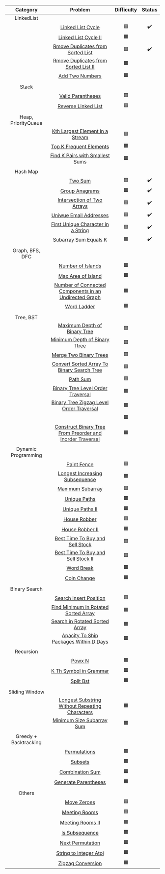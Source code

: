 |       Category        |                                                                        Problem                                                                        |   Difficulty    |       Status       |
| :-------------------: | :---------------------------------------------------------------------------------------------------------------------------------------------------: | :-------------: | :----------------: |
|      LinkedList       |                                                                                                                                                       |                 |                    |
|                       |                                         [Linked List Cycle](https://leetcode.com/problems/linked-list-cycle/)                                         | :green_square:  | :heavy_check_mark: |
|                       |                                      [Linked List Cycle II](https://leetcode.com/problems/linked-list-cycle-ii/)                                      | :orange_square: |                    |
|                       |                        [Rmove Duplicates from Sorted List](https://leetcode.com/problems/remove-duplicates-from-sorted-list/)                         | :green_square:  | :heavy_check_mark: |
|                       |                       [Rmove Duplicates from Sorted List II](https://leetcode.com/problems/remove-duplicates-from-sorted-list/)                       | :orange_square: |                    |
|                       |                                           [Add Two Numbers](https://leetcode.com/problems/add-two-numbers/)                                           | :orange_square: |                    |
|                       |                                                                                                                                                       |                 |                    |
|         Stack         |                                                                                                                                                       |                 |                    |
|                       |                                         [Valid Parantheses](https://leetcode.com/problems/valid-parentheses/)                                         | :green_square:  |                    |
|                       |                                       [Reverse Linked List](https://leetcode.com/problems/reverse-linked-list/)                                       | :green_square:  |                    |
|                       |                                                                                                                                                       |                 |                    |
|  Heap, PriorityQueue  |                                                                                                                                                       |                 |                    |
|                       |                           [Kth Largest Element in a Stream](https://leetcode.com/problems/kth-largest-element-in-a-stream/)                           | :green_square:  |                    |
|                       |                                   [Top K Frequent Elements](https://leetcode.com/problems/top-k-frequent-elements/)                                   | :orange_square: |                    |
|                       |                           [Find K Pairs with Smallest Sums](https://leetcode.com/problems/find-k-pairs-with-smallest-sums/)                           | :orange_square: |                    |
|                       |                                                                                                                                                       |                 |                    |
|       Hash Map        |                                                                                                                                                       |                 |                    |
|                       |                                                   [Two Sum](https://leetcode.com/problems/two-sum/)                                                   | :green_square:  | :heavy_check_mark: |
|                       |                                            [Group Anagrams](https://leetcode.com/problems/group-anagrams/)                                            | :orange_square: | :heavy_check_mark: |
|                       |                                [Intersection of Two Arrays](https://leetcode.com/problems/intersection-of-two-arrays/)                                | :green_square:  | :heavy_check_mark: |
|                       |                                    [Uniwue Email Addresses](https://leetcode.com/problems/unique-email-addresses/)                                    | :green_square:  | :heavy_check_mark: |
|                       |                        [First Unique Character in a String](https://leetcode.com/problems/first-unique-character-in-a-string/)                        | :green_square:  | :heavy_check_mark: |
|                       |                                     [Subarray Sum Equals K](https://leetcode.com/problems/subarray-sum-equals-k/)                                     | :orange_square: | :heavy_check_mark: |
|                       |                                                                                                                                                       |                 |                    |
|    Graph, BFS, DFC    |                                                                                                                                                       |                 |                    |
|                       |                                         [Number of Islands](https://leetcode.com/problems/number-of-islands/)                                         | :orange_square: |                    |
|                       |                                        [Max Area of Island](https://leetcode.com/problems/max-area-of-island/)                                        | :orange_square: |                    |
|                       |     [Number of Connected Components in an Undirected Graph](https://leetcode.com/problems/number-of-connected-components-in-an-undirected-graph/)     | :orange_square: |                    |
|                       |                                               [Word Ladder](https://leetcode.com/problems/word-ladder/)                                               | :orange_square: |                    |
|                       |                                                                                                                                                       |                 |                    |
|       Tree, BST       |                                                                                                                                                       |                 |                    |
|                       |                              [Maximum Depth of Binary Tree](https://leetcode.com/problems/maximum-depth-of-binary-tree/)                              | :green_square:  |                    |
|                       |                             [Minimum Depth of Binary Ttree](https://leetcode.com/problems/minimum-depth-of-binary-tree/)                              | :green_square:  |                    |
|                       |                                    [Merge Two Binary Trees](https://leetcode.com/problems/merge-two-binary-trees/)                                    | :green_square:  |                    |
|                       |                [Convert Sorted Array To Binary Search Tree](https://leetcode.com/problems/convert-sorted-array-to-binary-search-tree/)                | :green_square:  |                    |
|                       |                                                  [Path Sum](https://leetcode.com/problems/path-sum/)                                                  | :green_square:  |                    |
|                       |                         [Binary Tree Level Order Traversal](https://leetcode.com/problems/binary-tree-level-order-traversal/)                         | :orange_square: |                    |
|                       |                  [Binary Tree Zigzag Level Order Traversal](https://leetcode.com/problems/binary-tree-zigzag-level-order-traversal/)                  | :orange_square: |                    |
|                       |                                            [](https://leetcode.com/problems/validate-binary-search-tree/)                                             | :orange_square: |                    |
|                       | [Construct Binary Tree From Preorder and Inorder Traversal](https://leetcode.com/problems/construct-binary-tree-from-preorder-and-inorder-traversal/) | :orange_square: |                    |
|                       |                                                                                                                                                       |                 |                    |
|  Dynamic Programming  |                                                                                                                                                       |                 |                    |
|                       |                                               [Paint Fence](https://leetcode.com/problems/paint-fence/)                                               | :green_square:  |                    |
|                       |                            [Longest Increasing Subsequence](https://leetcode.com/problems/longest-increasing-subsequence/)                            | :orange_square: |                    |
|                       |                                          [Maximum Subarray](https://leetcode.com/problems/maximum-subarray/)                                          | :green_square:  |                    |
|                       |                                              [Unique Paths](https://leetcode.com/problems/unique-paths/)                                              | :orange_square: |                    |
|                       |                                           [Unique Paths II](https://leetcode.com/problems/unique-paths-ii/)                                           | :orange_square: |                    |
|                       |                                              [House Robber](https://leetcode.com/problems/house-robber/)                                              | :green_square:  |                    |
|                       |                                           [House Robber II](https://leetcode.com/problems/house-robber-ii/)                                           | :orange_square: |                    |
|                       |                           [Best Time To Buy and Sell Stock](https://leetcode.com/problems/best-time-to-buy-and-sell-stock/)                           | :green_square:  |                    |
|                       |                        [Best Time To Buy and Sell Stock II](https://leetcode.com/problems/best-time-to-buy-and-sell-stock-ii/)                        | :green_square:  |                    |
|                       |                                                [Word Break](https://leetcode.com/problems/word-break/)                                                | :orange_square: |                    |
|                       |                                               [Coin Change](https://leetcode.com/problems/coin-change/)                                               | :orange_square: |                    |
|                       |                                                                                                                                                       |                 |                    |
|     Binary Search     |                                                                                                                                                       |                 |                    |
|                       |                                    [Search Insert Position](https://leetcode.com/problems/search-insert-position/)                                    | :green_square:  |                    |
|                       |                      [Find Minimum in Rotated Sorted Array](https://leetcode.com/problems/find-minimum-in-rotated-sorted-array/)                      | :orange_square: |                    |
|                       |                            [Search in Rotated Sorted Array](https://leetcode.com/problems/search-in-rotated-sorted-array/)                            | :orange_square: |                    |
|                       |                   [Apacity To Ship Packages Within D Days](https://leetcode.com/problems/capacity-to-ship-packages-within-d-days/)                    | :orange_square: |                    |
|                       |                                                                                                                                                       |                 |                    |
|       Recursion       |                                                                                                                                                       |                 |                    |
|                       |                                                    [Powx N](https://leetcode.com/problems/powx-n/)                                                    | :orange_square: |                    |
|                       |                                    [K Th Symbol in Grammar](https://leetcode.com/problems/k-th-symbol-in-grammar/)                                    | :orange_square: |                    |
|                       |                                                 [Split Bst](https://leetcode.com/problems/split-bst/)                                                 | :orange_square: |                    |
|                       |                                                                                                                                                       |                 |                    |
|    Sliding Window     |                                                                                                                                                       |                 |                    |
|                       |            [Longest Substring Without Repeating Characters](https://leetcode.com/problems/longest-substring-without-repeating-characters/)            | :orange_square: |                    |
|                       |                                 [Minimum Size Subarray Sum](https://leetcode.com/problems/minimum-size-subarray-sum/)                                 | :orange_square: |                    |
|                       |                                                                                                                                                       |                 |                    |
| Greedy + Backtracking |                                                                                                                                                       |                 |                    |
|                       |                                              [Permutations](https://leetcode.com/problems/permutations/)                                              | :orange_square: |                    |
|                       |                                                   [Subsets](https://leetcode.com/problems/subsets/)                                                   | :orange_square: |                    |
|                       |                                           [Combination Sum](https://leetcode.com/problems/combination-sum/)                                           | :orange_square: |                    |
|                       |                                      [Generate Parentheses](https://leetcode.com/problems/generate-parentheses/)                                      | :orange_square: |                    |
|                       |                                                                                                                                                       |                 |                    |
|        Others         |                                                                                                                                                       |                 |                    |
|                       |                                               [Move Zeroes](https://leetcode.com/problems/move-zeroes/)                                               | :green_square:  |                    |
|                       |                                             [Meeting Rooms](https://leetcode.com/problems/meeting-rooms/)                                             | :green_square:  |                    |
|                       |                                          [Meeting Rooms II](https://leetcode.com/problems/meeting-rooms-ii/)                                          | :orange_square: |                    |
|                       |                                            [Is Subsequence](https://leetcode.com/problems/is-subsequence/)                                            | :orange_square: |                    |
|                       |                                          [Next Permutation](https://leetcode.com/problems/next-permutation/)                                          | :orange_square: |                    |
|                       |                                    [String to Integer Atoi](https://leetcode.com/problems/string-to-integer-atoi/)                                    | :orange_square: |                    |
|                       |                                         [Zigzag Conversion](https://leetcode.com/problems/zigzag-conversion/)                                         | :orange_square: |                    |
